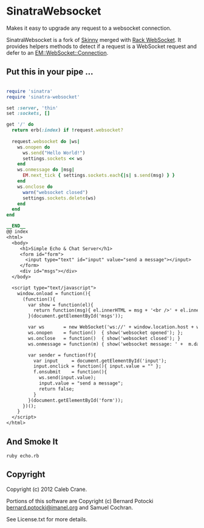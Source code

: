 # SinatraWebsocket

Makes it easy to upgrade any request to a websocket connection.

SinatraWebsocket is a fork of [Skinny](https://github.com/sj26/skinny) merged with [Rack WebSocket](https://github.com/imanel/websocket-rack). It provides helpers methods to detect if a request is a WebSocket request and defer to an [EM::WebSocket::Connection](https://github.com/igrigorik/em-websocket).


## Put this in your pipe ...

```ruby

require 'sinatra'
require 'sinatra-websocket'

set :server, 'thin'
set :sockets, []

get '/' do
  return erb(:index) if !request.websocket?
  
  request.websocket do |ws|
    ws.onopen do
      ws.send("Hello World!")
      settings.sockets << ws
    end
    ws.onmessage do |msg|
      EM.next_tick { settings.sockets.each{|s| s.send(msg) } }
    end
    ws.onclose do
      warn("websocket closed")
      settings.sockets.delete(ws)
    end
  end
end

__END__
@@ index
<html>
  <body>
     <h1>Simple Echo & Chat Server</h1>
     <form id="form">
       <input type="text" id="input" value="send a message"></input>
     </form>
     <div id="msgs"></div>
  </body>

  <script type="text/javascript">
    window.onload = function(){
      (function(){
        var show = function(el){
          return function(msg){ el.innerHTML = msg + '<br />' + el.innerHTML; }
        }(document.getElementById('msgs'));

        var ws       = new WebSocket('ws://' + window.location.host + window.location.pathname);
        ws.onopen    = function()  { show('websocket opened'); };
        ws.onclose   = function()  { show('websocket closed'); }
        ws.onmessage = function(m) { show('websocket message: ' +  m.data); };

        var sender = function(f){
          var input     = document.getElementById('input');
          input.onclick = function(){ input.value = "" };
          f.onsubmit    = function(){
            ws.send(input.value);
            input.value = "send a message";
            return false;
          }
        }(document.getElementById('form'));
      })();
    }
  </script>
</html>

```

## And Smoke It

```
ruby echo.rb
```


## Copyright

Copyright (c) 2012 Caleb Crane.

Portions of this software are Copyright (c) Bernard Potocki <bernard.potocki@imanel.org> and Samuel Cochran.

See License.txt for more details.
